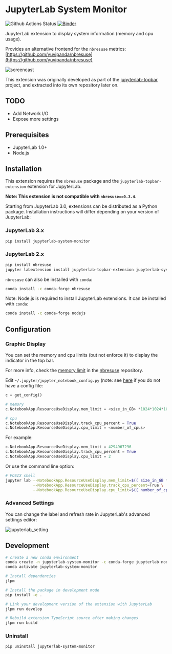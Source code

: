 # JupyterLab System Monitor

![Github Actions Status](https://github.com/jtpio/jupyterlab-system-monitor/workflows/Build/badge.svg)
[![Binder](https://mybinder.org/badge_logo.svg)](https://mybinder.org/v2/gh/jtpio/jupyterlab-system-monitor/stable?urlpath=lab)

JupyterLab extension to display system information (memory and cpu usage).

Provides an alternative frontend for the `nbresuse` metrics: [https://github.com/yuvipanda/nbresuse](https://github.com/yuvipanda/nbresuse)

![screencast](./doc/screencast.gif)

This extension was originally developed as part of the [jupyterlab-topbar](https://github.com/jtpio/jupyterlab-topbar) project, and extracted into its own repository later on.

## TODO

- Add Network I/O
- Expose more settings

## Prerequisites

- JupyterLab 1.0+
- Node.js

## Installation

This extension requires the `nbresuse` package and the `jupyterlab-topbar-extension` extension for JupyterLab.

**Note: This extension is not compatible with `nbresuse==0.3.4`**.

Starting from JupyterLab 3.0, extensions can be distributed as a Python package. Installation instructions will differ depending on your version of JupyterLab:

### JupyterLab 3.x

```bash
pip install jupyterlab-system-monitor
```

### JupyterLab 2.x

```bash
pip install nbresuse
jupyter labextension install jupyterlab-topbar-extension jupyterlab-system-monitor
```

`nbresuse` can also be installed with `conda`:

```bash
conda install -c conda-forge nbresuse
```

Note: Node.js is required to install JupyterLab extensions. It can be installed with `conda`:

```bash
conda install -c conda-forge nodejs
```

## Configuration

### Graphic Display

You can set the memory and cpu limits (but not enforce it) to display the indicator in the top bar.

For more info, check the [memory limit](https://github.com/yuvipanda/nbresuse#memory-limit) in the [nbresuse](https://github.com/yuvipanda/nbresuse) repository.

Edit `~/.jupyter/jupyter_notebook_config.py` (note: see [here](https://jupyter-notebook.readthedocs.io/en/stable/config.html#config-file-and-command-line-options) if you do not have a config file:

```python
c = get_config()

# memory
c.NotebookApp.ResourceUseDisplay.mem_limit = <size_in_GB> *1024*1024*1024

# cpu
c.NotebookApp.ResourceUseDisplay.track_cpu_percent = True
c.NotebookApp.ResourceUseDisplay.cpu_limit = <number_of_cpus>
```

For example:

```python
c.NotebookApp.ResourceUseDisplay.mem_limit = 4294967296
c.NotebookApp.ResourceUseDisplay.track_cpu_percent = True
c.NotebookApp.ResourceUseDisplay.cpu_limit = 2
```

Or use the command line option:

```bash
# POSIX shell
jupyter lab --NotebookApp.ResourceUseDisplay.mem_limit=$(( size_in_GB *1024*1024*1024)) \
            --NotebookApp.ResourceUseDisplay.track_cpu_percent=True \
            --NotebookApp.ResourceUseDisplay.cpu_limit=$(( number_of_cpus ))
```

### Advanced Settings

You can change the label and refresh rate in JupyterLab's advanced settings editor:

![jupyterlab_setting](./doc/setting.png)

## Development

```bash
# create a new conda environment
conda create -n jupyterlab-system-monitor -c conda-forge jupyterlab nodejs nbresuse
conda activate jupyterlab-system-monitor

# Install dependencies
jlpm

# Install the package in development mode
pip install -e .

# Link your development version of the extension with JupyterLab
jlpm run develop

# Rebuild extension TypeScript source after making changes
jlpm run build
```

### Uninstall

```bash
pip uninstall jupyterlab-system-monitor
```
